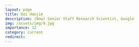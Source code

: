 ```yaml
---
layout: page
title: Dai Haojie
description: (Now) Senior Staff Research Scientist, Google
img: /assets/img/9.jpg
importance: 12
category: current
redirect:
---
```

